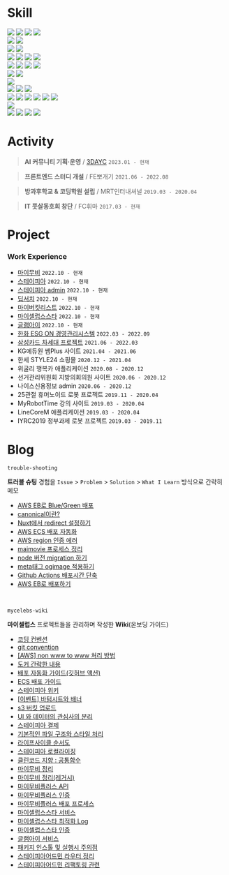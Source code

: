 # Skill

<div>
  <img src="https://img.shields.io/badge/html5-E34F26?style=flat-square&logo=html5&logoColor=white">
  <img src="https://img.shields.io/badge/css3-1572B6?style=flat-square&logo=css3&logoColor=white">
  <img src="https://img.shields.io/badge/sass-CC6699?style=flat-square&logo=sass&logoColor=white">
  <img src="https://img.shields.io/badge/tailwindcss-06B6D4?style=flat-square&logo=tailwindcss&logoColor=white">
  
  <br>
  
  <img src="https://img.shields.io/badge/javascript-F7DF1E?style=flat-square&logo=javascript&logoColor=black">
  <img src="https://img.shields.io/badge/typescript-3178C6?style=flat-square&logo=typescript&logoColor=white">
  
  <br>
  
  <img src="https://img.shields.io/badge/webpack-8DD6F9?style=flat-square&logo=webpack&logoColor=white">
  <img src="https://img.shields.io/badge/vite-000000?style=flat-square&logo=vite&logoColor=white">
  
  <br>
  
  <img src="https://img.shields.io/badge/react-61DAFB?style=flat-square&logo=react&logoColor=white">
  <img src="https://img.shields.io/badge/next.js-000000?style=flat-square&logo=next.js&logoColor=white">
  <img src="https://img.shields.io/badge/redux-764ABC?style=flat-square&logo=redux&logoColor=white">
  <img src="https://img.shields.io/badge/reactquery-FF4154?style=flat-square&logo=reactquery&logoColor=white">
  
  <br>
  
  <img src="https://img.shields.io/badge/vue.js-4FC08D?style=flat-square&logo=vue.js&logoColor=white">
  <img src="https://img.shields.io/badge/nuxt.js-00DC82?style=flat-square&logo=nuxt.js&logoColor=white">
  <img src="https://img.shields.io/badge/vuex-4FC08D?style=flat-square&logo=vue.js&logoColor=white">
  <img src="https://img.shields.io/badge/vuetify-1867C0?style=flat-square&logo=vuetify&logoColor=white">
  
  <br>
  
  <img src="https://img.shields.io/badge/jest-C21325?style=flat-square&logo=jest&logoColor=white">
  <img src="https://img.shields.io/badge/storybook-FF4785?style=flat-square&logo=storybook&logoColor=white">
  
  <br>
  
  <img src="https://img.shields.io/badge/sentry-362D59?style=flat-square&logo=sentry&logoColor=white">
  
  <br>
  
  <img src="https://img.shields.io/badge/node.js-339933?style=flat-square&logo=node.js&logoColor=white">
  <img src="https://img.shields.io/badge/express-646CFF?style=flat-square&logo=express&logoColor=white">
  <img src="https://img.shields.io/badge/restapi-85EA2D?style=flat-square&logo=swagger&logoColor=white">
  
  <br>
  
  <img src="https://img.shields.io/badge/aws-232F3E?style=flat-square&logo=amazonaws&logoColor=white">
  <img src="https://img.shields.io/badge/ec2-FF9900?style=flat-square&logo=amazonec2&logoColor=white">
  <img src="https://img.shields.io/badge/s3-569A31?style=flat-square&logo=amazons3&logoColor=white">
  <img src="https://img.shields.io/badge/ecs-FF9900?style=flat-square&logo=amazonecs&logoColor=white">
  <img src="https://img.shields.io/badge/rds-527FFF?style=flat-square&logo=amazonrds&logoColor=white">
  <img src="https://img.shields.io/badge/apigateway-FF4F8B?style=flat-square&logo=amazonapigateway&logoColor=white">
  
  <br>
  
  <img src="https://img.shields.io/badge/docker-2496ED?style=flat-square&logo=docker&logoColor=white">
  
  <br>
  
  <img src="https://img.shields.io/badge/git-F05032?style=flat-square&logo=git&logoColor=white">
  <img src="https://img.shields.io/badge/github-181717?style=flat-square&logo=github&logoColor=white">
  <img src="https://img.shields.io/badge/githubactions-2088FF?style=flat-square&logo=githubactions&logoColor=white">
  <img src="https://img.shields.io/badge/gitlab-FC6D26?style=flat-square&logo=gitlab&logoColor=white">
  <br>
</div>

# Activity

> **AI 커뮤니티 기획·운영** / [3DAYC](https://linktr.ee/3dayc) `2023.01 - 현재`

> **프론트엔드 스터디 개설** / FE뽀개기 `2021.06 - 2022.08`

> **방과후학교 & 코딩학원 설립** / MRT인터내셔널 `2019.03 - 2020.04`

> **IT 풋살동호회 창단** / FC휘마 `2017.03 - 현재`

# Project

### Work Experience

+ [마이무비](https://github.com/3dayc/portfolio/tree/main/project/%EB%A7%88%EC%9D%B4%EB%AC%B4%EB%B9%84) `2022.10 - 현재`
+ [스테이피아](https://github.com/3dayc/portfolio/tree/main/project/%EC%8A%A4%ED%85%8C%EC%9D%B4%ED%94%BC%EC%95%84) `2022.10 - 현재`
+ [스테이피아 admin](https://github.com/3dayc/portfolio/tree/main/project/%EC%8A%A4%ED%85%8C%EC%9D%B4%ED%94%BC%EC%95%84%20admin) `2022.10 - 현재`
+ [딥서치](https://github.com/3dayc/portfolio/tree/main/project/%EB%94%A5%EC%84%9C%EC%B9%98) `2022.10 - 현재`
+ [마이버킷리스트](https://github.com/3dayc/portfolio/tree/main/project/%EB%A7%88%EC%9D%B4%EB%B2%84%ED%82%B7%EB%A6%AC%EC%8A%A4%ED%8A%B8) `2022.10 - 현재`
+ [마이셀럽스스타](https://github.com/3dayc/portfolio/tree/main/project/%EB%A7%88%EC%9D%B4%EC%85%80%EB%9F%BD%EC%8A%A4%EC%8A%A4%ED%83%80) `2022.10 - 현재`
+ [글램아이](https://github.com/3dayc/portfolio/tree/main/project/%EA%B8%80%EB%9E%A8%EC%95%84%EC%9D%B4) `2022.10 - 현재`
+ [한화 ESG ON 경영관리시스템](https://github.com/3dayc/portfolio/tree/main/project/%ED%95%9C%ED%99%94%20ESG%20ON%20%EA%B2%BD%EC%98%81%EA%B4%80%EB%A6%AC%EC%8B%9C%EC%8A%A4%ED%85%9C) `2022.03 - 2022.09`
+ [삼성카드 차세대 프로젝트](https://github.com/3dayc/portfolio/tree/main/project/%EC%82%BC%EC%84%B1%EC%B9%B4%EB%93%9C%20%EC%B0%A8%EC%84%B8%EB%8C%80%20%ED%94%84%EB%A1%9C%EC%A0%9D%ED%8A%B8) `2021.06 - 2022.03`
+ KG에듀원 쌤Plus 사이트 `2021.04 - 2021.06`
+ 한세 STYLE24 쇼핑몰 `2020.12 - 2021.04`
+ 위굴리 행복카 애플리케이션 `2020.08 - 2020.12`
+ 선거관리위원회 지방의회의원 사이트 `2020.06 - 2020.12`
+ 나이스신용정보 admin `2020.06 - 2020.12`
+ 25관절 휴머노이드 로봇 프로젝트 `2019.11 - 2020.04`
+ MyRobotTime 강의 사이트 `2019.03 - 2020.04`
+ LineCoreM 애플리케이션 `2019.03 - 2020.04`
+ IYRC2019 정부과제 로봇 프로젝트 `2019.03 - 2019.11`

# Blog

```
trouble-shooting
```
**트러블 슈팅** 경험을 `Issue` > `Problem` > `Solution` > `What I Learn` 방식으로 간략히 메모

+ [AWS EB로 Blue/Green 배포](https://github.com/3dayc/blog/blob/main/trouble-shooting/AWS_EB%EB%A1%9C_Blue_Green_%EB%B0%B0%ED%8F%AC.md)
+ [canonical이란?](https://github.com/3dayc/blog/blob/main/trouble-shooting/canonical%EC%9D%B4%EB%9E%80.md)
+ [Nuxt에서 redirect 설정하기](https://github.com/3dayc/blog/blob/main/trouble-shooting/Nuxt%EC%97%90%EC%84%9C_redirect_%EC%84%A4%EC%A0%95%ED%95%98%EA%B8%B0.md)
+ [AWS ECS 배포 자동화](https://github.com/3dayc/blog/blob/main/trouble-shooting/AWS_ECS_%EB%B0%B0%ED%8F%AC_%EC%9E%90%EB%8F%99%ED%99%94.md)
+ [AWS region 인증 에러](https://github.com/3dayc/blog/blob/main/trouble-shooting/AWS_region_%EC%9D%B8%EC%A6%9D_%EC%97%90%EB%9F%AC.md)
+ [maimovie 프로세스 정리](https://github.com/3dayc/blog/blob/main/trouble-shooting/maimovie_%ED%94%84%EB%A1%9C%EC%84%B8%EC%8A%A4_%EC%A0%95%EB%A6%AC.md)
+ [node 버전 migration 하기](https://github.com/3dayc/blog/blob/main/trouble-shooting/node_%EB%B2%84%EC%A0%84_migration_%ED%95%98%EA%B8%B0.md)
+ [meta태그 ogimage 적용하기](https://github.com/3dayc/blog/blob/main/trouble-shooting/meta%ED%83%9C%EA%B7%B8_ogimage_%EC%A0%81%EC%9A%A9%ED%95%98%EA%B8%B0.md)
+ [Github Actions 배포시간 단축](https://github.com/3dayc/blog/blob/main/trouble-shooting/Github_Actions_%EB%B0%B0%ED%8F%AC%EC%8B%9C%EA%B0%84_%EB%8B%A8%EC%B6%95.md)
+ [AWS EB로 배포하기](https://github.com/3dayc/blog/blob/main/trouble-shooting/AWS_EB%EB%A1%9C_%EB%B0%B0%ED%8F%AC%ED%95%98%EA%B8%B0.md)

<br>

```
mycelebs-wiki
```

**마이셀럽스** 프로젝트들을 관리하며 작성한 **Wiki**(온보딩 가이드)

+ [코딩 컨벤션](https://github.com/3dayc/guide/wiki)
+ [git convention](https://github.com/3dayc/blog/blob/main/mycelebs-wiki/git_convention.md)
+ [[AWS] non www to www 처리 방법](https://github.com/3dayc/blog/blob/main/mycelebs-wiki/AWS_non_www_%EC%B2%98%EB%A6%AC%EB%B0%A9%EB%B2%95.md)
+ [도커 간략한 내용](https://github.com/3dayc/blog/blob/main/mycelebs-wiki/%EB%8F%84%EC%BB%A4_%EA%B0%84%EB%9E%B5%ED%95%9C_%EB%82%B4%EC%9A%A9.md)
+ [배포 자동화 가이드(깃허브 액션)](https://github.com/3dayc/blog/blob/main/mycelebs-wiki/%EB%B0%B0%ED%8F%AC_%EC%9E%90%EB%8F%99%ED%99%94_%EA%B0%80%EC%9D%B4%EB%93%9C_%EA%B9%83%ED%97%88%EB%B8%8C%EC%95%A1%EC%85%98.md)
+ [ECS 배포 가이드](https://github.com/3dayc/blog/blob/main/mycelebs-wiki/ECS_%EB%B0%B0%ED%8F%AC_%EA%B0%80%EC%9D%B4%EB%93%9C.md)
+ [스테이피아 위키](https://github.com/3dayc/blog/blob/main/mycelebs-wiki/%EC%8A%A4%ED%85%8C%EC%9D%B4%ED%94%BC%EC%95%84_%EC%9C%84%ED%82%A4.md)
+ [[이벤트] 바텀시트와 배너](https://github.com/3dayc/blog/blob/main/mycelebs-wiki/%EC%9D%B4%EB%B2%A4%ED%8A%B8_%EB%B0%94%ED%85%80%EC%8B%9C%ED%8A%B8%EC%99%80_%EB%B0%B0%EB%84%88.md)
+ [s3 버킷 업로드](https://github.com/3dayc/blog/blob/main/mycelebs-wiki/s3_%EB%B2%84%ED%82%B7_%EC%97%85%EB%A1%9C%EB%93%9C.md)
+ [UI 와 데이터의 관심사의 분리](https://github.com/3dayc/blog/blob/main/mycelebs-wiki/UI%EC%99%80_%EB%8D%B0%EC%9D%B4%ED%84%B0%EC%9D%98_%EA%B4%80%EC%8B%AC%EC%82%AC%EC%9D%98_%EB%B6%84%EB%A6%AC.md)
+ [스테이피아 결제](https://github.com/3dayc/blog/blob/main/mycelebs-wiki/%EC%8A%A4%ED%85%8C%EC%9D%B4%ED%94%BC%EC%95%84_%EA%B2%B0%EC%A0%9C.md)
+ [기본적인 파일 구조와 스타일 처리](https://github.com/3dayc/blog/blob/main/mycelebs-wiki/%EA%B8%B0%EB%B3%B8%EC%A0%81%EC%9D%B8_%ED%8C%8C%EC%9D%BC_%EA%B5%AC%EC%A1%B0%EC%99%80_%EC%8A%A4%ED%83%80%EC%9D%BC_%EC%B2%98%EB%A6%AC.md)
+ [라이프사이클 순서도](https://github.com/3dayc/blog/blob/main/mycelebs-wiki/%EB%9D%BC%EC%9D%B4%ED%94%84%EC%82%AC%EC%9D%B4%ED%81%B4_%EC%88%9C%EC%84%9C%EB%8F%84.md)
+ [스테이피아 로컬라이징](https://github.com/3dayc/blog/blob/main/mycelebs-wiki/%EC%8A%A4%ED%85%8C%EC%9D%B4%ED%94%BC%EC%95%84_%EB%A1%9C%EC%BB%AC%EB%9D%BC%EC%9D%B4%EC%A7%95.md)
+ [클린코드 지향 : 공통함수](https://github.com/3dayc/blog/blob/main/mycelebs-wiki/%ED%81%B4%EB%A6%B0%EC%BD%94%EB%93%9C_%EC%A7%80%ED%96%A5_%EA%B3%B5%ED%86%B5%ED%95%AD%EC%88%98.md)
+ [마이무비 정리](https://github.com/3dayc/blog/blob/main/mycelebs-wiki/maimovie_%EC%A0%95%EB%A6%AC.md)
+ [마이무비 정리(레거시)](https://github.com/3dayc/blog/blob/main/mycelebs-wiki/maimovie_%EC%A0%95%EB%A6%AC_%EB%A0%88%EA%B1%B0%EC%8B%9C.md)
+ [마이무비플러스 API](https://github.com/3dayc/blog/blob/main/mycelebs-wiki/maimovieplus_api.md)
+ [마이무비플러스 인증](https://github.com/3dayc/blog/blob/main/mycelebs-wiki/maimovieplus_%EC%9D%B8%EC%A6%9D.md)
+ [마이무비플러스 배포 프로세스](https://github.com/3dayc/blog/blob/main/mycelebs-wiki/maimovieplus_%EB%B0%B0%ED%8F%AC_%ED%94%84%EB%A1%9C%EC%84%B8%EC%8A%A4.md)
+ [마이셀럽스스타 서비스](https://github.com/3dayc/blog/blob/main/mycelebs-wiki/%EB%A7%88%EC%9D%B4%EC%85%80%EB%9F%BD%EC%8A%A4%EC%8A%A4%ED%83%80_%EC%84%9C%EB%B9%84%EC%8A%A4.md)
+ [마이셀럽스스타 최적화 Log](https://github.com/3dayc/blog/blob/main/mycelebs-wiki/%EB%A7%88%EC%9D%B4%EC%85%80%EB%9F%BD%EC%8A%A4%EC%8A%A4%ED%83%80_%EC%B5%9C%EC%A0%81%ED%99%94_Log.md)
+ [마이셀럽스스타 인증](https://github.com/3dayc/blog/blob/main/mycelebs-wiki/%EB%A7%88%EC%9D%B4%EC%85%80%EB%9F%BD%EC%8A%A4%EC%8A%A4%ED%83%80_%EC%9D%B8%EC%A6%9D.md)
+ [글램아이 서비스](https://github.com/3dayc/blog/blob/main/mycelebs-wiki/glamai_%EC%84%9C%EB%B9%84%EC%8A%A4.md)
+ [패키지 인스톨 및 실행시 주의점](https://github.com/3dayc/blog/blob/main/mycelebs-wiki/%ED%8C%A8%ED%82%A4%EC%A7%80_%EC%9D%B8%EC%8A%A4%ED%86%A8_%EB%B0%8F_%EC%8B%A4%ED%96%89%EC%8B%9C_%EC%A3%BC%EC%9D%98%EC%A0%90.md)
+ [스테이피아어드민 라우터 정리](https://github.com/3dayc/blog/blob/main/mycelebs-wiki/%EC%8A%A4%ED%85%8C%EC%9D%B4%ED%94%BC%EC%95%84%EC%96%B4%EB%93%9C%EB%AF%BC_%EB%9D%BC%EC%9A%B0%ED%84%B0_%EC%A0%95%EB%A6%AC.md)
+ [스테이피아어드민 리팩토링 관련](https://github.com/3dayc/blog/blob/main/mycelebs-wiki/%EC%8A%A4%ED%85%8C%EC%9D%B4%ED%94%BC%EC%95%84%EC%96%B4%EB%93%9C%EB%AF%BC_%EB%A6%AC%ED%8C%A9%ED%86%A0%EB%A7%81_%EA%B4%80%EB%A0%A8.md)
